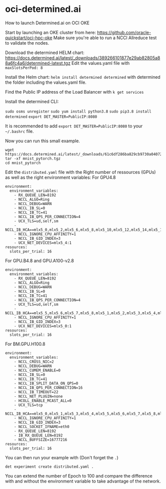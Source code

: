 # oci-determined.ai
How to launch Determined.ai on OCI OKE

Start by launching an OKE cluster from here: https://github.com/oracle-quickstart/oci-hpc-oke
Make sure you're able to run a NCCl Allreduce test to validate the nodes. 

Download the determined HELM chart: https://docs.determined.ai/latest/_downloads/389266101877e29ab82805a88a6fc4a6/determined-latest.tgz
Edit the values.yaml file with `maxSlotsPerPod: 8`

Install the Helm chart: 
`helm install determined determined` 
with determined the folder including the values.yaml file. 

Find the Public IP address of the Load Balancer with `k get services`

Install the determined CLI: 

`sudo osms unregister`
`sudo yum install python3.8`
`sudo pip3.8 install determined`
`export DET_MASTER=PublicIP:8080`

It is recommended to add `export DET_MASTER=PublicIP:8080` to your `~/.bashrc` file. 

Now you can run this small example. 
```
wget https://docs.determined.ai/latest/_downloads/61c6df286ba829cb9730a0407275ce50/mnist_pytorch.tgz
tar -xf mnist_pytorch.tgz
cd mnist_pytorch
```

Edit the `distributed.yaml` file with the Right number of ressources (GPUs) as well as the right environment variables: 
For GPU4.8
```
environment:
  environment_variables:
    - RX_QUEUE_LEN=8192
    - NCCL_ALGO=Ring
    - NCCL_DEBUG=WARN
    - NCCL_IB_SL=0
    - NCCL_IB_TC=41
    - NCCL_IB_QPS_PER_CONNECTION=4
    - UCX_TLS=ud,self,sm
    - NCCL_IB_HCA==mlx5_0,mlx5_2,mlx5_6,mlx5_8,mlx5_10,mlx5_12,mlx5_14,mlx5_16,mlx5_1,mlx5_3,mlx5_7,mlx5_9,mlx5_11,mlx5_13,mlx5_15,mlx5_17
    - NCCL_IGNORE_CPU_AFFINITY=1
    - NCCL_IB_GID_INDEX=3
    - UCX_NET_DEVICES=mlx5_4:1
resources:
  slots_per_trial: 16
```
For GPU.B4.8 and GPU.A100-v2.8
```
environment:
  environment_variables:
    - RX_QUEUE_LEN=8192
    - NCCL_ALGO=Ring
    - NCCL_DEBUG=WARN
    - NCCL_IB_SL=0
    - NCCL_IB_TC=41
    - NCCL_IB_QPS_PER_CONNECTION=4
    - UCX_TLS=ud,self,sm
    - NCCL_IB_HCA==mlx5_5,mlx5_6,mlx5_7,mlx5_8,mlx5_1,mlx5_2,mlx5_3,mlx5_4,mlx5_14,mlx5_15,mlx5_16,mlx5_17,mlx5_9,mlx5_10,mlx5_11,mlx5_12
    - NCCL_IGNORE_CPU_AFFINITY=1
    - NCCL_IB_GID_INDEX=3
    - UCX_NET_DEVICES=mlx5_0:1
resources:
  slots_per_trial: 16
```
For BM.GPU.H100.8
```
environment:
  environment_variables:
    - NCCL_CROSS_NIC=2
    - NCCL_DEBUG=WARN
    - NCCL_CUMEM_ENABLE=0
    - NCCL_IB_SL=0
    - NCCL_IB_TC=41
    - NCCL_IB_SPLIT_DATA_ON_QPS=0
    - NCCL_IB_QPS_PER_CONNECTION=16
    - NCCL_IB_TIMEOUT=22
    - NCCL_NET_PLUGIN=none
    - HCOLL_ENABLE_MCAST_ALL=0
    - UCX_TLS=tcp
    - NCCL_IB_HCA==mlx5_0,mlx5_1,mlx5_3,mlx5_4,mlx5_5,mlx5_6,mlx5_7,mlx5_8,mlx5_9,mlx5_10,mlx5_12,mlx5_13,mlx5_14,mlx5_15,mlx5_16,mlx5_17
    - NCCL_IGNORE_CPU_AFFINITY=1
    - NCCL_IB_GID_INDEX=3
    - NCCL_SOCKET_IFNAME=eth0
    - RX_QUEUE_LEN=8192
    - IB_RX_QUEUE_LEN=8192
    - NCCL_BUFFSIZE=16777216
resources:
  slots_per_trial: 16
```
You can then run your example with (Don't forget the `.`)

`det experiment create distributed.yaml .`

You can extend the number of Epoch to 100 and compare the difference with and without the environment variable to take advantage of the network. 
